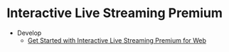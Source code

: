 # Interactive Live Streaming Premium

-   Develop
    -   [Get Started with Interactive Live Streaming Premium for Web](get-started.md#get-started-with-product-name-for-platform)

